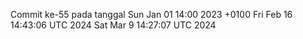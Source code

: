 Commit ke-55 pada tanggal Sun Jan 01 14:00 2023 +0100
Fri Feb 16 14:43:06 UTC 2024
Sat Mar  9 14:27:07 UTC 2024
